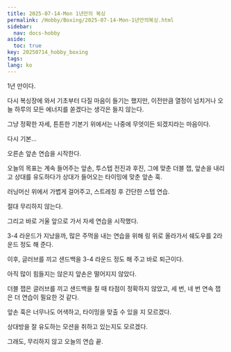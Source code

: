 ```yaml
---
title: 2025-07-14-Mon 1년만의 복싱
permalink: /Hobby/Boxing/2025-07-14-Mon-1년만의복싱.html
sidebar:
  nav: docs-hobby
aside:
  toc: true
key: 20250714_hobby_boxing
tags: 
lang: ko
---
```


1년 만이다.

다시 복싱장에 와서 기초부터 다질 마음이 들기는 했지만, 이전만큼 열정이 넘치거나 오늘 하루의 모든 에너지를 쏟겠다는 생각은 들지 않는다.

그냥 정확한 자세, 튼튼한 기본기 위에서는 나중에 무엇이든 되겠지라는 마음이다.

다시 기본...

오른손 앞손 연습을 시작한다.

오늘의 목표는 계속 들어주는 앞손, 투스텝 전진과 후진, 그에 맞춘 더블 잽, 앞손을 내리고 상대를 유도하다가 상대가 들어오는 타이밍에 맞춘 앞손 훅.

러닝머신 위에서 가볍게 걸어주고, 스트레칭 후 간단한 스텝 연습.

절대 무리하지 않는다.

그리고 바로 거울 앞으로 가서 자세 연습을 시작했다.

3-4 라운드가 지났을까, 많은 주먹을 내는 연습을 위해 링 위로 올라가서 쉐도우를 2라운드 정도 해 준다.

이후, 글러브를 끼고 샌드백을 3-4 라운드 정도 해 주고 바로 퇴근이다.

아직 많이 힘들지는 않은지 앞손은 떨어지지 않았다.

더블 잽은 글러브를 끼고 샌드백을 칠 때 타점이 정확하지 않았고, 세 번, 네 번 연속 잽은 더 연습이 필요한 것 같다.

앞손 훅은 너무나도 어색하고, 타이밍을 맞출 수 있을 지 모르겠다.

상대방을 잘 유도하는 모션을 취하고 있는지도 모르겠다.

그래도, 무리하지 않고 오늘의 연습 끝.
